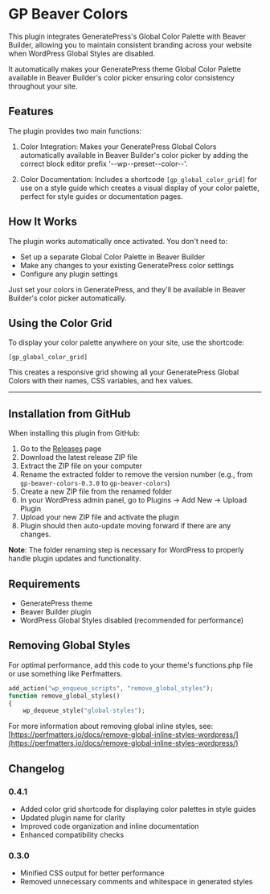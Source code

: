 # GP Beaver Colors

This plugin integrates GeneratePress's Global Color Palette with Beaver Builder, allowing you to maintain consistent branding across your website when WordPress Global Styles are disabled.

It automatically makes your GeneratePress theme Global Color Palette available in Beaver Builder's color picker ensuring color consistency throughout your site.

## Features

The plugin provides two main functions:

1. Color Integration: Makes your GeneratePress Global Colors automatically available in Beaver Builder's color picker by adding the correct block editor prefix '--wp--preset--color--'.

2. Color Documentation: Includes a shortcode `[gp_global_color_grid]` for use on a style guide which creates a visual display of your color palette, perfect for style guides or documentation pages.

## How It Works

The plugin works automatically once activated. You don't need to:

- Set up a separate Global Color Palette in Beaver Builder
- Make any changes to your existing GeneratePress color settings
- Configure any plugin settings

Just set your colors in GeneratePress, and they'll be available in Beaver Builder's color picker automatically.

## Using the Color Grid

To display your color palette anywhere on your site, use the shortcode:

```shortcode
[gp_global_color_grid]
```

This creates a responsive grid showing all your GeneratePress Global Colors with their names, CSS variables, and hex values.

---

## Installation from GitHub

When installing this plugin from GitHub:

1. Go to the [Releases](https://github.com/weavedigitalstudio/gp-beaver-colors/releases) page
2. Download the latest release ZIP file
3. Extract the ZIP file on your computer
4. Rename the extracted folder to remove the version number
   (e.g., from `gp-beaver-colors-0.3.0` to `gp-beaver-colors`)
5. Create a new ZIP file from the renamed folder
6. In your WordPress admin panel, go to Plugins → Add New → Upload Plugin
7. Upload your new ZIP file and activate the plugin
8. Plugin should then auto-update moving forward if there are any changes.

**Note**: The folder renaming step is necessary for WordPress to properly handle plugin updates and functionality.

## Requirements

- GeneratePress theme
- Beaver Builder plugin
- WordPress Global Styles disabled (recommended for performance)

## Removing Global Styles

For optimal performance, add this code to your theme's functions.php file or use something like Perfmatters.

```php
add_action("wp_enqueue_scripts", "remove_global_styles");
function remove_global_styles()
{
	wp_dequeue_style("global-styles");
```

For more information about removing global inline styles, see:
[https://perfmatters.io/docs/remove-global-inline-styles-wordpress/](https://perfmatters.io/docs/remove-global-inline-styles-wordpress/)

## Changelog

### 0.4.1

- Added color grid shortcode for displaying color palettes in style guides
- Updated plugin name for clarity
- Improved code organization and inline documentation
- Enhanced compatibility checks

### 0.3.0

- Minified CSS output for better performance
- Removed unnecessary comments and whitespace in generated styles
